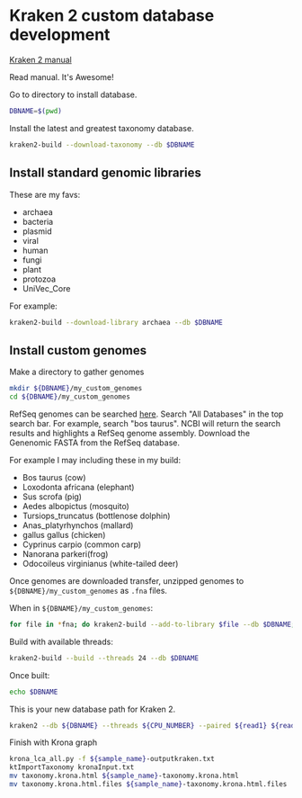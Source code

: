 # Kraken 2 custom database development

[Kraken 2 manual](https://ccb.jhu.edu/software/kraken2/index.shtml?t=manual)

Read manual.  It's Awesome!

Go to directory to install database.

```bash
DBNAME=$(pwd)
```

Install the latest and greatest taxonomy database.

```bash
kraken2-build --download-taxonomy --db $DBNAME
```

## Install standard genomic libraries

These are my favs:

- archaea
- bacteria
- plasmid
- viral
- human
- fungi
- plant
- protozoa
- UniVec_Core

For example:

```bash
kraken2-build --download-library archaea --db $DBNAME
```

## Install custom genomes

Make a directory to gather genomes

```bash
mkdir ${DBNAME}/my_custom_genomes
cd ${DBNAME}/my_custom_genomes
```

RefSeq genomes can be searched [here](https://www.ncbi.nlm.nih.gov/).  Search "All Databases" in the top search bar.  For example, search "bos taurus".  NCBI will return the search results and highlights a RefSeq genome assembly.  Download the Genenomic FASTA from the RefSeq database.

For example I may including these in my build:

- Bos taurus (cow)
- Loxodonta africana (elephant)
- Sus scrofa (pig)
- Aedes albopictus (mosquito)
- Tursiops_truncatus (bottlenose dolphin)
- Anas_platyrhynchos (mallard)
- gallus gallus (chicken)
- Cyprinus carpio (common carp)
- Nanorana parkeri(frog)
- Odocoileus virginianus (white-tailed deer)

Once genomes are downloaded transfer, unzipped genomes to `${DBNAME}/my_custom_genomes` as `.fna` files.

When in `${DBNAME}/my_custom_genomes`:

```bash
for file in *fna; do kraken2-build --add-to-library $file --db $DBNAME; done
```

Build with available threads:

```bash
kraken2-build --build --threads 24 --db $DBNAME
```

Once built:

```bash
echo $DBNAME
```

This is your new database path for Kraken 2.

```bash
kraken2 --db ${DBNAME} --threads ${CPU_NUMBER} --paired ${read1} ${read2} --output ${sample_name}-outputkraken.txt --report ${sample_name}-reportkraken.txt
```

Finish with Krona graph

```bash
krona_lca_all.py -f ${sample_name}-outputkraken.txt
ktImportTaxonomy kronaInput.txt
mv taxonomy.krona.html ${sample_name}-taxonomy.krona.html
mv taxonomy.krona.html.files ${sample_name}-taxonomy.krona.html.files
```
